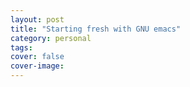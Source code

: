 ```yaml
---
layout: post
title: "Starting fresh with GNU emacs"
category: personal
tags: 
cover: false
cover-image: 
---
```


